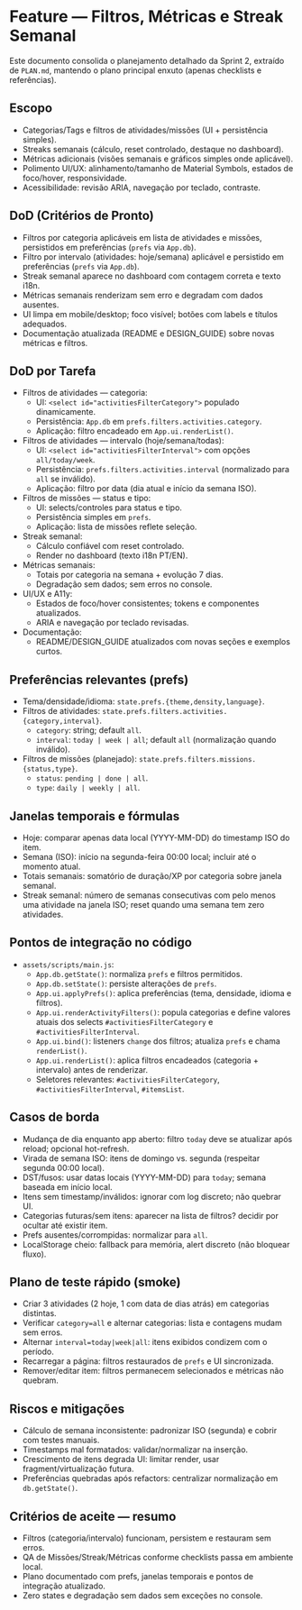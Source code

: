 # Feature — Filtros, Métricas e Streak Semanal

Este documento consolida o planejamento detalhado da Sprint 2, extraído de `PLAN.md`, mantendo o plano principal enxuto (apenas checklists e referências).

## Escopo

- Categorias/Tags e filtros de atividades/missões (UI + persistência simples).
- Streaks semanais (cálculo, reset controlado, destaque no dashboard).
- Métricas adicionais (visões semanais e gráficos simples onde aplicável).
- Polimento UI/UX: alinhamento/tamanho de Material Symbols, estados de foco/hover, responsividade.
- Acessibilidade: revisão ARIA, navegação por teclado, contraste.

## DoD (Critérios de Pronto)

- Filtros por categoria aplicáveis em lista de atividades e missões, persistidos em preferências (`prefs` via `App.db`).
- Filtro por intervalo (atividades: hoje/semana) aplicável e persistido em preferências (`prefs` via `App.db`).
- Streak semanal aparece no dashboard com contagem correta e texto i18n.
- Métricas semanais renderizam sem erro e degradam com dados ausentes.
- UI limpa em mobile/desktop; foco visível; botões com labels e títulos adequados.
- Documentação atualizada (README e DESIGN_GUIDE) sobre novas métricas e filtros.

## DoD por Tarefa

- Filtros de atividades — categoria:
  - UI: `<select id="activitiesFilterCategory">` populado dinamicamente.
  - Persistência: `App.db` em `prefs.filters.activities.category`.
  - Aplicação: filtro encadeado em `App.ui.renderList()`.
- Filtros de atividades — intervalo (hoje/semana/todas):
  - UI: `<select id="activitiesFilterInterval">` com opções `all/today/week`.
  - Persistência: `prefs.filters.activities.interval` (normalizado para `all` se inválido).
  - Aplicação: filtro por data (dia atual e início da semana ISO).
- Filtros de missões — status e tipo:
  - UI: selects/controles para status e tipo.
  - Persistência simples em `prefs`.
  - Aplicação: lista de missões reflete seleção.
- Streak semanal:
  - Cálculo confiável com reset controlado.
  - Render no dashboard (texto i18n PT/EN).
- Métricas semanais:
  - Totais por categoria na semana + evolução 7 dias.
  - Degradação sem dados; sem erros no console.
- UI/UX e A11y:
  - Estados de foco/hover consistentes; tokens e componentes atualizados.
  - ARIA e navegação por teclado revisadas.
- Documentação:
  - README/DESIGN_GUIDE atualizados com novas seções e exemplos curtos.

## Preferências relevantes (prefs)

- Tema/densidade/idioma: `state.prefs.{theme,density,language}`.
- Filtros de atividades: `state.prefs.filters.activities.{category,interval}`.
  - `category`: string; default `all`.
  - `interval`: `today | week | all`; default `all` (normalização quando inválido).
- Filtros de missões (planejado): `state.prefs.filters.missions.{status,type}`.
  - `status`: `pending | done | all`.
  - `type`: `daily | weekly | all`.

## Janelas temporais e fórmulas

- Hoje: comparar apenas data local (YYYY-MM-DD) do timestamp ISO do item.
- Semana (ISO): início na segunda-feira 00:00 local; incluir até o momento atual.
- Totais semanais: somatório de duração/XP por categoria sobre janela semanal.
- Streak semanal: número de semanas consecutivas com pelo menos uma atividade na janela ISO; reset quando uma semana tem zero atividades.

## Pontos de integração no código

- `assets/scripts/main.js`:
  - `App.db.getState()`: normaliza `prefs` e filtros permitidos.
  - `App.db.setState()`: persiste alterações de `prefs`.
  - `App.ui.applyPrefs()`: aplica preferências (tema, densidade, idioma e filtros).
  - `App.ui.renderActivityFilters()`: popula categorias e define valores atuais dos selects `#activitiesFilterCategory` e `#activitiesFilterInterval`.
  - `App.ui.bind()`: listeners `change` dos filtros; atualiza `prefs` e chama `renderList()`.
  - `App.ui.renderList()`: aplica filtros encadeados (categoria + intervalo) antes de renderizar.
  - Seletores relevantes: `#activitiesFilterCategory`, `#activitiesFilterInterval`, `#itemsList`.

## Casos de borda

- Mudança de dia enquanto app aberto: filtro `today` deve se atualizar após reload; opcional hot-refresh.
- Virada de semana ISO: itens de domingo vs. segunda (respeitar segunda 00:00 local).
- DST/fusos: usar datas locais (YYYY-MM-DD) para `today`; semana baseada em início local.
- Itens sem timestamp/inválidos: ignorar com log discreto; não quebrar UI.
- Categorias futuras/sem itens: aparecer na lista de filtros? decidir por ocultar até existir item.
- Prefs ausentes/corrompidas: normalizar para `all`.
- LocalStorage cheio: fallback para memória, alert discreto (não bloquear fluxo).

## Plano de teste rápido (smoke)

- Criar 3 atividades (2 hoje, 1 com data de dias atrás) em categorias distintas.
- Verificar `category=all` e alternar categorias: lista e contagens mudam sem erros.
- Alternar `interval=today|week|all`: itens exibidos condizem com o período.
- Recarregar a página: filtros restaurados de `prefs` e UI sincronizada.
- Remover/editar item: filtros permanecem selecionados e métricas não quebram.

## Riscos e mitigações

- Cálculo de semana inconsistente: padronizar ISO (segunda) e cobrir com testes manuais.
- Timestamps mal formatados: validar/normalizar na inserção.
- Crescimento de itens degrada UI: limitar render, usar fragment/virtualização futura.
- Preferências quebradas após refactors: centralizar normalização em `db.getState()`.

## Critérios de aceite — resumo

- Filtros (categoria/intervalo) funcionam, persistem e restauram sem erros.
- QA de Missões/Streak/Métricas conforme checklists passa em ambiente local.
- Plano documentado com prefs, janelas temporais e pontos de integração atualizado.
- Zero states e degradação sem dados sem exceções no console.
